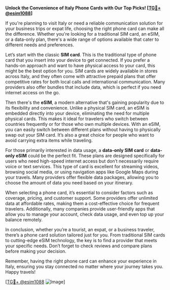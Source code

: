 **Unlock the Convenience of Italy Phone Cards with Our Top Picks! [[TG💪+ @esim1088](https://t.me/s/esim1088)]**

If you're planning to visit Italy or need a reliable communication solution for your business trips or expat life, choosing the right phone card can make all the difference. Whether you're looking for a traditional SIM card, an eSIM, or a data-only plan, there's a wide range of options available that cater to different needs and preferences.

Let’s start with the classic **SIM card**. This is the traditional type of phone card that you insert into your device to get connected. If you prefer a hands-on approach and want to have physical access to your card, this might be the best option for you. SIM cards are widely available in stores across Italy, and they often come with attractive prepaid plans that offer competitive rates for both local calls and international communication. Many providers also offer bundles that include data, which is perfect if you need internet access on the go.

Then there's the **eSIM**, a modern alternative that's gaining popularity due to its flexibility and convenience. Unlike a physical SIM card, an eSIM is embedded directly into your device, eliminating the need for multiple physical cards. This makes it ideal for travelers who switch between countries frequently or for those who own multiple devices. With an eSIM, you can easily switch between different plans without having to physically swap out your SIM card. It’s also a great choice for people who want to avoid carrying extra items while traveling.

For those primarily interested in data usage, a **data-only SIM card** or **data-only eSIM** could be the perfect fit. These plans are designed specifically for users who need high-speed internet access but don’t necessarily require voice or text services. This type of card is excellent for streaming videos, browsing social media, or using navigation apps like Google Maps during your travels. Many providers offer flexible data packages, allowing you to choose the amount of data you need based on your itinerary.

When selecting a phone card, it’s essential to consider factors such as coverage, pricing, and customer support. Some providers offer unlimited data at affordable rates, making them a cost-effective choice for frequent travelers. Additionally, many companies provide user-friendly apps that allow you to manage your account, check data usage, and even top up your balance remotely.

In conclusion, whether you’re a tourist, an expat, or a business traveler, there’s a phone card solution tailored just for you. From traditional SIM cards to cutting-edge eSIM technology, the key is to find a provider that meets your specific needs. Don’t forget to check reviews and compare plans before making your decision. 

Remember, having the right phone card can enhance your experience in Italy, ensuring you stay connected no matter where your journey takes you. Happy travels! 

[[TG💪+ @esim1088](https://t.me/s/esim1088) ![Image](https://i.postimg.cc/Y0z9fWf4/image.png)]